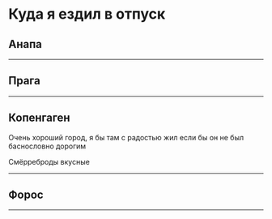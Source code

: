 # Куда я ездил в отпуск

## Анапа

---

## Прага

---

## Копенгаген
Очень хороший город, я бы там с радостью жил если бы он не был баснословно дорогим

Смёрреброды вкусные

---
## Форос

---